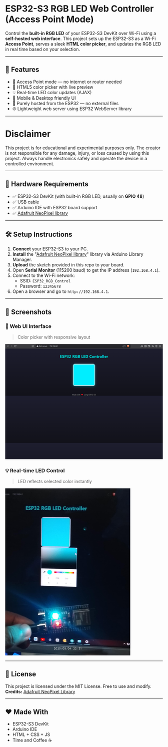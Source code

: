 # ESP32-S3 RGB LED Web Controller (Access Point Mode)

Control the **built-in RGB LED** of your ESP32-S3 DevKit over Wi-Fi using a **self-hosted web interface**. This project sets up the ESP32-S3 as a Wi-Fi **Access Point**, serves a sleek **HTML color picker**, and updates the RGB LED in real time based on your selection.

---

## 🚀 Features

- 📶 Access Point mode — no internet or router needed
- 🎨 HTML5 color picker with live preview
- 💡 Real-time LED color updates (AJAX)
- 📱 Mobile & Desktop friendly UI
- 🧠 Purely hosted from the ESP32 — no external files
- 🌐 Lightweight web server using ESP32 WebServer library

---

# Disclaimer

This project is for educational and experimental purposes only. The creator is not responsible for any damage, injury, or loss caused by using this project. Always handle electronics safely and operate the device in a controlled environment.

--- 
## 🔧 Hardware Requirements

- ✅ ESP32-S3 DevKit (with built-in RGB LED, usually on **GPIO 48**)
- ✅ USB cable
- ✅ Arduino IDE with ESP32 board support
- ✅ [Adafruit NeoPixel library](https://github.com/adafruit/Adafruit_NeoPixel)

---

## 🛠️ Setup Instructions

1. **Connect** your ESP32-S3 to your PC.
2. **Install** the "[Adafruit NeoPixel library](https://github.com/adafruit/Adafruit_NeoPixel)" library via Arduino Library Manager.
3. **Upload** the sketch provided in this repo to your board.
4. Open **Serial Monitor** (115200 baud) to get the IP address (`192.168.4.1`).
5. Connect to the Wi-Fi network:
   - SSID: `ESP32_RGB_Control`
   - Password: `12345678`
6. Open a browser and go to `http://192.168.4.1`.

---

## 📸 Screenshots

### 🎨 Web UI Interface
> Color picker with responsive layout

<img src="./image/image1.png" alt="Web UI Screenshot" width="700"/>

### 💡 Real-time LED Control
> LED reflects selected color instantly

<img src="./image/image2.jpg" alt="LED Demo" width="400"/>

---

## 📃 License

This project is licensed under the MIT License. Free to use and modify.  
**Credits:** [Adafruit NeoPixel Library](https://github.com/adafruit/Adafruit_NeoPixel)

---

## ❤️ Made With

- ESP32-S3 DevKit
- Arduino IDE
- HTML + CSS + JS
- Time and Coffee ☕
